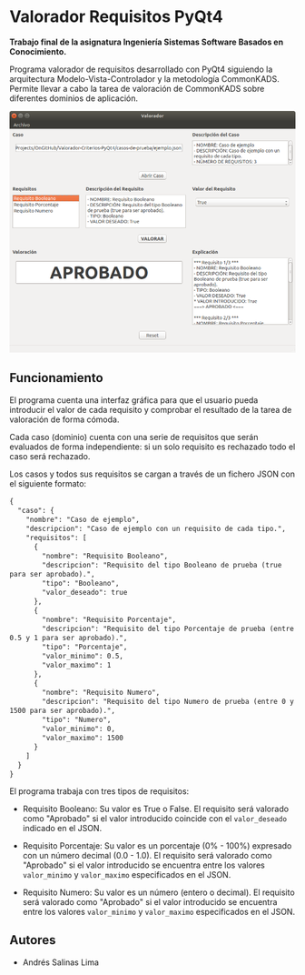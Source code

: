# Valorador Requisitos PyQt4

**Trabajo final de la asignatura Ingeniería Sistemas Software Basados en Conocimiento.**

Programa valorador de requisitos desarrollado con PyQt4 siguiendo la arquitectura Modelo-Vista-Controlador y la metodología CommonKADS. Permite llevar a cabo la tarea de valoración de CommonKADS sobre diferentes dominios de aplicación.

![Imagen de la ventana principal del programa](docs/images/mainWindow.png)

## Funcionamiento

El programa cuenta una interfaz gráfica para que el usuario pueda introducir el valor de cada requisito y comprobar el resultado de la tarea de valoración de forma cómoda.

Cada caso (dominio) cuenta con una serie de requisitos que serán evaluados de forma independiente: si un solo requisito es rechazado todo el caso será rechazado.

Los casos y todos sus requisitos se cargan a través de un fichero JSON con el siguiente formato:

```
{
  "caso": {
    "nombre": "Caso de ejemplo",
    "descripcion": "Caso de ejemplo con un requisito de cada tipo.",
    "requisitos": [
      {
        "nombre": "Requisito Booleano",
        "descripcion": "Requisito del tipo Booleano de prueba (true para ser aprobado).",
        "tipo": "Booleano",
        "valor_deseado": true
      },
      {
        "nombre": "Requisito Porcentaje",
        "descripcion": "Requisito del tipo Porcentaje de prueba (entre 0.5 y 1 para ser aprobado).",
        "tipo": "Porcentaje",
        "valor_minimo": 0.5,
        "valor_maximo": 1
      },
      {
        "nombre": "Requisito Numero",
        "descripcion": "Requisito del tipo Numero de prueba (entre 0 y 1500 para ser aprobado).",
        "tipo": "Numero",
        "valor_minimo": 0,
        "valor_maximo": 1500
      }
    ]
  }
}
```

El programa trabaja con tres tipos de requisitos:

- Requisito Booleano: Su valor es True o False. El requisito será valorado como "Aprobado" si el valor introducido coincide con el `valor_deseado` indicado en el JSON.

- Requisito Porcentaje: Su valor es un porcentaje (0% - 100%) expresado con un número decimal (0.0 - 1.0). El requisito será valorado como "Aprobado" si el valor introducido se encuentra entre los valores `valor_minimo` y `valor_maximo` especificados en el JSON.

- Requisito Numero: Su valor es un número (entero o decimal). El requisito será valorado como "Aprobado" si el valor introducido se encuentra entre los valores `valor_minimo` y `valor_maximo` especificados en el JSON.

## Autores

- Andrés Salinas Lima
